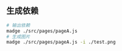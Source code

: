 ## 生成依赖

~~~bash
# 输出依赖
madge ./src/pages/pageA.js
# 生成图片
madge ./src/pages/pageA.js -i ./test.png
~~~